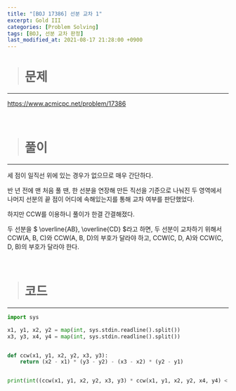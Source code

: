 ```yaml
---
title: "[BOJ 17386] 선분 교차 1"
excerpt: Gold III
categories: [Problem Solving]
tags: [BOJ, 선분 교차 판정]
last_modified_at: 2021-08-17 21:28:00 +0900
---
```


> # 문제
---

[<u>https://www.acmicpc.net/problem/17386</u>](https://www.acmicpc.net/problem/17386)

<br>

> # 풀이
---

세 점이 일직선 위에 있는 경우가 없으므로 매우 간단하다.

반 년 전에 맨 처음 풀 땐, 한 선분을 연장해 만든 직선을 기준으로 나눠진 두 영역에서 나머지 선분의 끝 점이 어디에 속해있는지를 통해 교차 여부를 판단했었다.

하지만 CCW를 이용하니 풀이가 한결 간결해졌다.

두 선분을 $ \overline{AB}, \overline{CD} $라고 하면, 두 선분이 교차하기 위해서 CCW(A, B, C)와 CCW(A, B, D)의 부호가 달라야 하고, CCW(C, D, A)와 CCW(C, D, B)의 부호가 달라야 한다.

<br>

> # 코드
---

```python
import sys

x1, y1, x2, y2 = map(int, sys.stdin.readline().split())
x3, y3, x4, y4 = map(int, sys.stdin.readline().split())


def ccw(x1, y1, x2, y2, x3, y3):
    return (x2 - x1) * (y3 - y2) - (x3 - x2) * (y2 - y1)


print(int((ccw(x1, y1, x2, y2, x3, y3) * ccw(x1, y1, x2, y2, x4, y4) < 0) and (ccw(x3, y3, x4, y4, x1, y1) * ccw(x3, y3, x4, y4, x2, y2) < 0)))
```